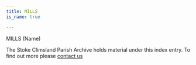 ```yaml
---
title: MILLS
is_name: true

---
```


MILLS (Name)


The Stoke Climsland Parish Archive holds material under this index entry. To find out more please [contact us](/contact/)
